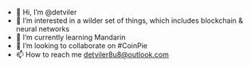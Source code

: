 - 👋 Hi, I’m @detviler
- 👀 I’m interested in a wilder set of things, which includes blockchain & neural networks 
- 🌱 I’m currently learning Mandarin 
- 💞️ I’m looking to collaborate on #CoinPie
- 📫 How to reach me detviler8u8@outlook.com

<!---
detviler/detviler is a ✨ special ✨ repository because its `README.md` (this file) appears on your GitHub profile.
You can click the Preview link to take a look at your changes.
--->
